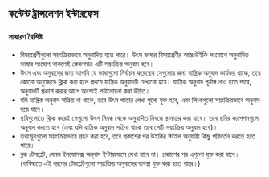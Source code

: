 ## কন্টেন্ট ট্রান্সলেশন ইন্টারফেস 

### সাধারণ বৈশিষ্ট

- বিষয়শ্রেণীগুলো সয়ংক্রিয়ভাবে অনুবাদিত হতে পারে। উৎস ভাষার বিষয়শ্রেণীর আন্তঃউইকি সংযোগে অনুবাদিত ভাষার সংযোগ থাকলেই কেবলমাত্র এটি সয়ংক্রিয় অনুবাদ হবে।
- উৎস এবং অনুবাদের জন্য আপনি যে ভাষাগুলো নির্বাচন করেছেন সেগুলোর জন্য যান্ত্রিক অনুবাদ কার্যকর থাকে, তবে কোনো অনুচ্ছেদে ক্লিক করা হলে প্রথমে যান্ত্রিক অনুবাদটি দেখানো হবে। যান্ত্রিক অনুবাদ পূর্নাঙ্গ নাও হতে পারে, অনুবাদটি প্রকাশ করার আগে অবশ্যই পর্যালোচনা করা উচিত।
- যদি যান্ত্রিক অনুবাদ সক্রিয় না থাকে, তবে উৎস পাতার লেখা গুলো যুক্ত হবে, এবং লিংকগুলো সয়ংক্রিয়ভাবে অনুবাদ হয়ে যাবে।
- ছবিগুলোতে ক্লিক করেই সেগুলো উৎস নিবন্ধ থেকে অনুবাদিত নিবন্ধে স্থানান্তর করা যাবে। তবে ছবির ক্যাপশনগুলো অনুবাদ করতে হবে (এবং যদি যান্ত্রিক অনুবাদ সক্রিয় থাকে তবে সেটি সয়ংক্রিয় অনুবাদ হবে)।
- তথ্যসূত্রগুলো সয়ংক্রিয়ভাবে গ্রহন করা হবে, তবে প্রকাশের পর উইকির স্টাইল অনুযায়ী কিছু পরিবর্তন করতে হতে পারে।
- ব্লক টেমপ্লেট, যেমন ইনফোবক্স অনুবাদ ইন্টারফেসে দেখা যাবে না। প্রকাশের পর এগুলো যুক্ত করা যাবে। (ভবিষ্যতে এই ধরনের টেমপ্লেটগুলো সয়ংক্রিয় অনুবাদের ব্যবস্থা যুক্ত করা হতে পারে।)
